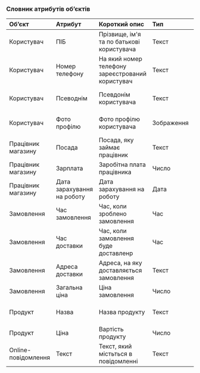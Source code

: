 ### Словник атрибутів об’єктів

|Об’єкт|Атрибут|Короткий опис|Тип|Обмеження|
|:-|:-|:-|:-|:-|
|Користувач|ПІБ|Прізвище, ім'я та по батькові користувача|Текст|Довжина символів < 100|
|Користувач|Номер телефону|На який номер телефону зареєстрований користувач|Текст|Довжина символів < 100|
|Користувач|Псеводнім|Псевдонім користувача|Текст|Довжина символів < 100|
|Користувач|Фото профілю|Фото профілю користувача|Зображення|Розмір зображення < 5 МБ|
|Працівник магазину|Посада|Посада, яку займає працівник|Текст|Довжина символів < 50|
|Працівник магазину|Зарплата|Заробітна плата працівника|Число|Значення > 0|
|Працівник магазину|Дата зарахування на роботу|Дата зарахування на роботу|Дата||
|Замовлення|Час замовлення|Час, коли зроблено замовлення|Час||
|Замовлення|Час доставки|Час, коли замовлення буде доставленр|Час||
|Замовлення|Адреса доставки|Адреса, на яку доставляється замовлення|Текст|Довжина символів < 100|
|Замовлення|Загальна ціна|Ціна замовлення|Число|Значення > 0|
|Продукт|Назва|Назва продукту|Текст|Довжина символів < 100|
|Продукт|Ціна|Вартість продукту|Число|Значення > 0|
|Online-повідомлення|Текст|Текст, який містьться в повідомленні|Текст|Довжина символів < 2000|
